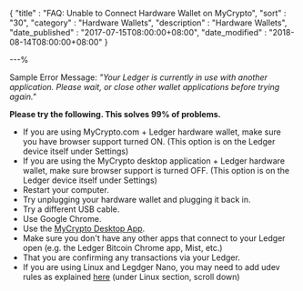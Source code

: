 {
"title"       : "FAQ: Unable to Connect Hardware Wallet on MyCrypto",
"sort"        : "30",
"category"    : "Hardware Wallets",
"description" : "Hardware Wallets",
"date_published" : "2017-07-15T08:00:00+08:00",
"date_modified"  : "2018-08-14T08:00:00+08:00"
}

---%

Sample Error Message: *"Your Ledger is currently in use with another application. Please wait, or close other wallet applications before trying again."*

**Please try the following. This solves 99% of problems.**

*   If you are using MyCrypto.com + Ledger hardware wallet, make sure you have browser support turned ON. (This option is on the Ledger device itself under Settings)
*   If you are using the MyCrypto desktop application + Ledger hardware wallet, make sure browser support is turned OFF. (This option is on the Ledger device itself under Settings)
*   Restart your computer.
*   Try unplugging your hardware wallet and plugging it back in.
*   Try a different USB cable.
*   Use Google Chrome.
*   Use the [MyCrypto Desktop App](https://download.mycrypto.com/).
*   Make sure you don't have any other apps that connect to your Ledger open (e.g. the Ledger Bitcoin Chrome app, Mist, etc.)
*   That you are confirming any transactions via your Ledger.
*   If you are using Linux and Legdger Nano, you may need to add udev rules as explained [here](https://support.ledger.com/hc/en-us/articles/115005165269-Fix-connection-issues) (under Linux section, scroll down)

